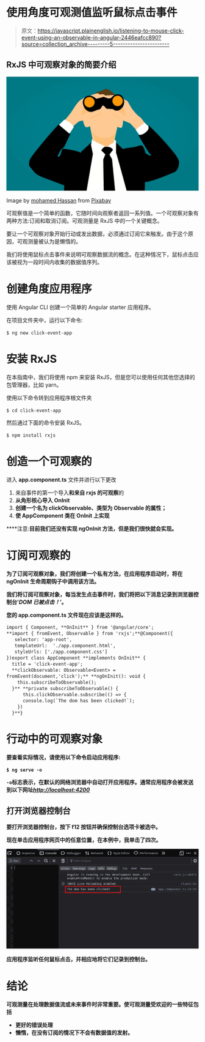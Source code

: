 # 使用角度可观测值监听鼠标点击事件

> 原文：<https://javascript.plainenglish.io/listening-to-mouse-click-event-using-an-observable-in-angular-2446eafcc890?source=collection_archive---------5----------------------->

## RxJS 中可观察对象的简要介绍

![](img/143f3d492dbf08f3b318349c0b9d180a.png)

Image by [mohamed Hassan](https://pixabay.com/users/mohamed_hassan-5229782/?utm_source=link-attribution&utm_medium=referral&utm_campaign=image&utm_content=3539810) from [Pixabay](https://pixabay.com/?utm_source=link-attribution&utm_medium=referral&utm_campaign=image&utm_content=3539810)

可观察值是一个简单的函数，它随时间向观察者返回一系列值。一个可观察对象有两种方法:订阅和取消订阅。可观测量是 RxJS 中的一个关键概念。

要让一个可观察对象开始行动或发出数据，必须通过订阅它来触发。由于这个原因，可观测量被认为是懒惰的。

我们将使用鼠标点击事件来说明可观察数据流的概念。在这种情况下，鼠标点击应该被视为一段时间内收集的数据值序列。

# 创建角度应用程序

使用 Angular CLI 创建一个简单的 Angular starter 应用程序。

在项目文件夹中，运行以下命令:

`$ ng new click-event-app`

# 安装 RxJS

在本指南中，我们将使用 npm 来安装 RxJS，但是您可以使用任何其他您选择的包管理器，比如 yarn。

使用以下命令转到应用程序根文件夹

`$ cd click-event-app`

然后通过下面的命令安装 RxJS。

`$ npm install rxjs`

# 创造一个可观察的

进入 **app.component.ts** 文件并进行以下更改

1.  来自事件的第一个导入**和来自 rxjs 的可观察**的
2.  **从角形核心导入 **OnInit****
3.  **创建一个名为 clickObservable、类型为 Observable 的属性；**
4.  **使 AppComponent 类在 OnInit 上实现**

****注意:**目前我们还没有实现 ngOnInit 方法，但是我们很快就会实现。**

# **订阅可观察的**

**为了订阅可观察对象，我们将创建一个私有方法，在应用程序启动时，将在 ngOnInit 生命周期钩子中调用该方法。**

**我们将订阅可观察对象，每当发生点击事件时，我们将把以下消息记录到浏览器控制台'***DOM 已被点击！***’。**

**您的 **app.component.ts** 文件现在应该是这样的。**

```
import { Component, **OnInit** } from '@angular/core';
**import { fromEvent, Observable } from 'rxjs';**@Component({
   selector: 'app-root',
   templateUrl:  './app.component.html',
   styleUrls: ['./app.component.css']
})export class AppComponent **implements OnInit** {
  title = 'click-event-app';
  **clickObservable: Observable<Event> = fromEvent(document,'click');** **ngOnInit(): void {
    this.subscribeToObservable();
  }** **private subscribeToObservable() {
      this.clickObservable.subscribe(() => { 
      console.log(`The dom has been clicked!`);
    })
  }**}
```

# **行动中的可观察对象**

**要查看实际情况，请使用以下命令启动应用程序:**

**`$ ng serve -o`**

**`-o`标志表示，在默认的网络浏览器中自动打开应用程序。通常应用程序会被发送到以下网址[*http://localhost:4200*](http://localhost:4200/)**

## **打开浏览器控制台**

**要打开浏览器控制台，按下 **f12** 按钮并确保控制台选项卡被选中。**

**现在单击应用程序网页中的任意位置，在本例中，我单击了四次。**

**![](img/758f24a2cb6ba96d1be7ef62cdaefdf1.png)**

**应用程序监听任何鼠标点击，并相应地将它们记录到控制台。**

# **结论**

**可观测量在处理数据值流或未来事件时非常重要。使可观测量受欢迎的一些特征包括**

*   **更好的错误处理**
*   **懒惰，在没有订阅的情况下不会有数据值的发射。**